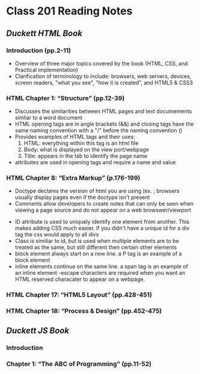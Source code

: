 
# Class 201 Reading Notes


## ***Duckett HTML Book***

### Introduction (pp.2-11)
- Overview of three major topics covered by the book (HTML, CSS, and Practical implementation)
- Clarification of terminology to include: browsers, web servers, devices, screen readers, "what you see", "how it is created", and HTML5 & CSS3

### HTML Chapter 1: “Structure” (pp.12-39)
- Discusses the similarities between HTML pages and text documements simliar to a word document
- HTML opening tags are in angle brackets (&<body>&) and closing tags have the same naming convention with a "/" before the naming convention (</body>)
- Provides examples of HTML tags and their uses:
  1. HTML: everything within this tag is an html file
  2. Body: what is displayed on the view port/webpage
  3. Title: appears in the tab to identify the page name
- attributes are used in opening tags and require a name and value

### HTML Chapter 8: “Extra Markup” (p.176-199)
- Doctype declares the version of html you are using (ex. <!DOCTYPE html>; browsers usually display pages even if the doctype isn't present
- Comments allow developers to create notes that can only be seen when viewing a page source and do not appear on a web browswer/viewport
<!-- You can't see this on the webpage, because it is within the comment syntax -->
- ID attribute is used to uniquely identify one element from another. This makes adding CSS much easier. If you didn't have a unique id for a div tag the css would apply to all divs
- Class is similiar to id, but is used when multiple elements are to be treated as the same, but still different then certain other elements
- block element always start on a new line. a P tag is an example of a block element
- inline elements continue on the same line. a span tag is an example of an inline element
-escape characters are required when you want an HTML reserved characater to appear on a webpage.
### HTML Chapter 17: “HTML5 Layout” (pp.428-451)

### HTML Chapter 18: “Process & Design” (pp.452-475)

## *Duckett JS Book*

### Introduction

### Chapter 1: “The ABC of Programming” (pp.11-52)
